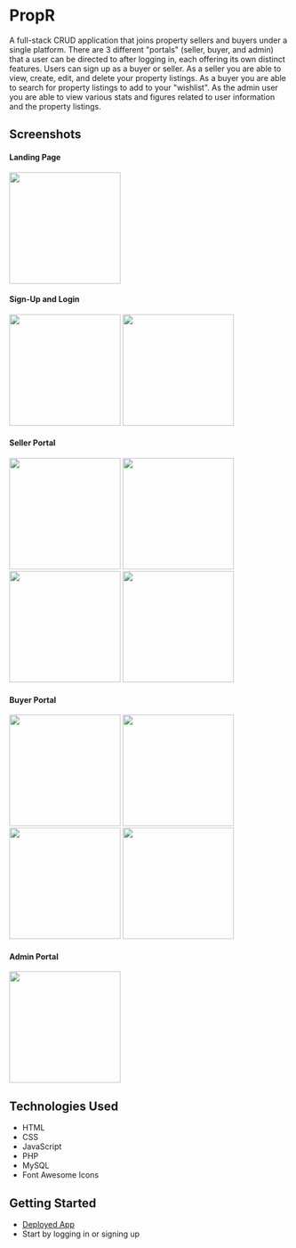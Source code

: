 # PropR

A full-stack CRUD application that joins property sellers and buyers under a single platform. There are 3 different "portals" (seller, buyer, and admin) that a user can be directed to after logging in, each offering its own distinct features. Users can sign up as a buyer or seller. As a seller you are able to view, create, edit, and delete your property listings. As a buyer you are able to search for property listings to add to your "wishlist". As the admin user you are able to view various stats and figures related to user information and the property listings.

## Screenshots
#### Landing Page
<img src="https://i.imgur.com/UhIEgqQ.png" width ="200" />

#### Sign-Up and Login
<img src="https://i.imgur.com/ScnFnWW.png" width ="200" /> <img src="https://i.imgur.com/DR6Yplu.png" width ="200" />

#### Seller Portal
<img src="https://i.imgur.com/u5G9ouz.png" width ="200" /> <img src="https://i.imgur.com/aywiOEx.png" width ="200" /> <img src="https://i.imgur.com/cTj8GVA.png" width ="200" /> <img src="https://i.imgur.com/1OMVAU6.png" width ="200" />

#### Buyer Portal
<img src="https://i.imgur.com/NabwyYy.png" width ="200" /> <img src="https://i.imgur.com/c3tXpK6.png" width ="200" /> <img src="https://i.imgur.com/op8WZY6.png" width ="200" /> <img src="https://i.imgur.com/lTTF69n.png" width ="200" />

#### Admin Portal
<img src="https://i.imgur.com/qhZSNkp.png" width ="200" />

## Technologies Used
- HTML
- CSS
- JavaScript
- PHP
- MySQL
- Font Awesome Icons

## Getting Started
- [Deployed App](https://propr-cp.herokuapp.com/)
- Start by logging in or signing up





